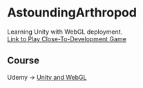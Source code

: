 # AstoundingArthropod
Learning Unity with WebGL deployment.  
[Link to Play Close-To-Development Game](https://jaywha.github.io/AstoundingArthropod/AstoundingArthropod/)

## Course
Udemy -> [Unity and WebGL](https://www.udemy.com/webgl-with-unity-the-ultimate-guide-to-games-in-the-browser/)
